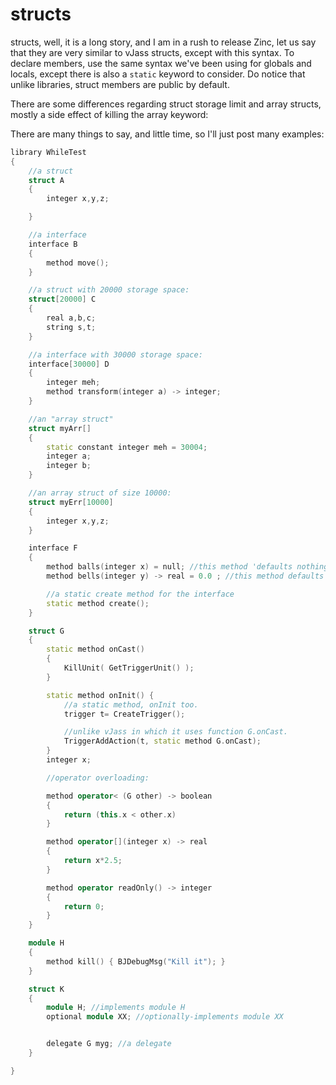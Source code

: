 # structs

structs, well, it is a long story, and I am in a rush to release Zinc, let us say that they are very similar to vJass
structs, except with this syntax. To declare members, use the same syntax we&apos;ve been using for globals and locals,
except there is also a `static` keyword to consider. Do notice that unlike libraries, struct members are public by
default.

There are some differences regarding struct storage limit and array structs, mostly a side effect of killing the array
keyword:

There are many things to say, and little time, so I'll just post many examples:

```C++
library WhileTest
{
    //a struct
    struct A
    {
        integer x,y,z;

    }

    //a interface
    interface B
    {
        method move();
    }

    //a struct with 20000 storage space:
    struct[20000] C
    {
        real a,b,c;
        string s,t;
    }

    //a interface with 30000 storage space:
    interface[30000] D
    {
        integer meh;
        method transform(integer a) -> integer;
    }

    //an "array struct"
    struct myArr[]
    {
        static constant integer meh = 30004;
        integer a;
        integer b;
    }

    //an array struct of size 10000:
    struct myErr[10000]
    {
        integer x,y,z;
    }

    interface F
    {
        method balls(integer x) = null; //this method 'defaults nothing'
        method bells(integer y) -> real = 0.0 ; //this method defaults a 0.0 for the real return

        //a static create method for the interface
        static method create();
    }

    struct G
    {
        static method onCast()
        {
            KillUnit( GetTriggerUnit() );
        }

        static method onInit() {
            //a static method, onInit too.
            trigger t= CreateTrigger();

            //unlike vJass in which it uses function G.onCast.
            TriggerAddAction(t, static method G.onCast);
        }
        integer x;

        //operator overloading:

        method operator< (G other) -> boolean
        {
            return (this.x < other.x)
        }

        method operator[](integer x) -> real
        {
            return x*2.5;
        }

        method operator readOnly() -> integer
        {
            return 0;
        }
    }

    module H
    {
        method kill() { BJDebugMsg("Kill it"); }
    }

    struct K
    {
        module H; //implements module H
        optional module XX; //optionally-implements module XX


        delegate G myg; //a delegate
    }

}
```
